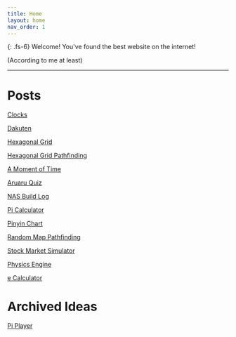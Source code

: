 ```yaml
---
title: Home
layout: home
nav_order: 1
---
```


{: .fs-6}
Welcome! You've found the best website on the internet!

(According to me at least)

---

# Posts

[Clocks](pages/clocks)

[Dakuten](pages/dakuten)

[Hexagonal Grid](pages/hex)

[Hexagonal Grid Pathfinding](pages/hex2)

[A Moment of Time](pages/moment)

[Aruaru Quiz](pages/aruaru)

[NAS Build Log](pages/nas/nas)

[Pi Calculator](pages/picalc)

[Pinyin Chart](pages/pinyin)

[Random Map Pathfinding](pages/mapgen)

[Stock Market Simulator](pages/marketsim)

[Physics Engine](pages/physics)

[e Calculator](pages/ecalc)

# Archived Ideas

[Pi Player](pages/pixels)
